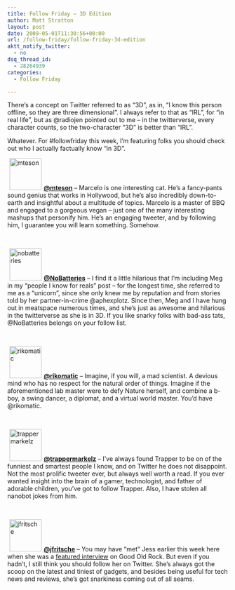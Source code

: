 ```yaml
---
title: Follow Friday – 3D Edition
author: Matt Stratton
layout: post
date: 2009-05-01T11:30:56+00:00
url: /follow-friday/follow-friday-3d-edition
aktt_notify_twitter:
  - no
dsq_thread_id:
  - 28264939
categories:
  - Follow Friday

---
```

There&#8217;s a concept on Twitter referred to as &#8220;3D&#8221;, as in, &#8220;I know this person offline, so they are three dimensional&#8221;. I always refer to that as &#8220;IRL&#8221;, for &#8220;in real life&#8221;, but as @radiojen pointed out to me &#8211; in the twitterverse, every character counts, so the two-character &#8220;3D&#8221; is better than &#8220;IRL&#8221;.

Whatever. For #followfriday this week, I&#8217;m featuring folks you should check out who I actually factually know &#8220;in 3D&#8221;.

<a href="https://twitter.com/mteson" target="_blank"><img class="alignleft size-full wp-image-5186" style="border: 0pt none; margin: 0px 5px;" title="mteson" src="/wp-content/uploads/2009/04/mteson.jpg" alt="mteson" width="73" height="73" /></a><a href="https://twitter.com/mteson" target="_blank"><strong>@mteson</strong></a> &#8211; Marcelo is one interesting cat. He&#8217;s a fancy-pants sound genius that works in Hollywood, but he&#8217;s also incredibly down-to-earth and insightful about a multitude of topics. Marcelo is a master of BBQ and engaged to a gorgeous vegan &#8211; just one of the many interesting mashups that personify him. He&#8217;s an engaging tweeter, and by following him, I guarantee you will learn something. Somehow.
  
<br clear="all" />
  
<a href="https://twitter.com/NoBatteries" target="_blank"><img class="alignleft size-full wp-image-5187" style="border: 0pt none; margin: 0px 5px;" title="nobatteries" src="/wp-content/uploads/2009/04/nobatteries.jpg" alt="nobatteries" width="73" height="73" /></a><a href="https://twitter.com/NoBatteries" target="_blank"><strong>@NoBatteries</strong></a> &#8211; I find it a little hilarious that I&#8217;m including Meg in my &#8220;people I know for reals&#8221; post &#8211; for the longest time, she referred to me as a &#8220;unicorn&#8221;, since she only knew me by reputation and from stories told by her partner-in-crime @aphexplotz. Since then, Meg and I have hung out in meatspace numerous times, and she&#8217;s just as awesome and hilarious in the twitterverse as she is in 3D. If you like snarky folks with bad-ass tats, @NoBatteries belongs on your follow list.
  
<br clear="all" />
  
<a href="https://twitter.com/rikomatic" target="_blank"><img class="alignleft size-full wp-image-5188" style="border: 0pt none; margin: 0px 5px;" title="rikomatic" src="/wp-content/uploads/2009/04/rikomatic.jpg" alt="rikomatic" width="73" height="73" /></a><a href="https://twitter.com/rikomatic" target="_blank"><strong>@rikomatic</strong></a> &#8211; Imagine, if you will, a mad scientist. A devious mind who has no respect for the natural order of things. Imagine if the aforementioned lab master were to defy Nature herself, and combine a b-boy, a swing dancer, a diplomat, and a virtual world master. You&#8217;d have @rikomatic.
  
<br clear="all" />
  
<a href="https://twitter.com/trappermarkelz" target="_blank"><img class="alignleft size-full wp-image-5189" style="border: 0pt none; margin: 0px 5px;" title="trappermarkelz" src="/wp-content/uploads/2009/04/trappermarkelz.jpg" alt="trappermarkelz" width="73" height="73" /></a><a href="https://twitter.com/trappermarkelz" target="_blank"><strong>@trappermarkelz</strong></a> &#8211; I&#8217;ve always found Trapper to be on of the funniest and smartest people I know, and on Twitter he does not disappoint. Not the most prolific tweeter ever, but always well worth a read. If you ever wanted insight into the brain of a gamer, technologist, and father of adorable children, you&#8217;ve got to follow Trapper. Also, I have stolen all nanobot jokes from him.
  
<br clear="all" />
  
<a href="https://twitter.com/jfritsche" target="_blank"><img class="alignleft size-full wp-image-5191" style="border: 0pt none; margin: 0px 5px;" title="jfritsche" src="/wp-content/uploads/2009/04/jfritsche.jpg" alt="jfritsche" width="73" height="73" /></a><a href="https://twitter.com/jfritsche" target="_blank"><strong>@jfritsche</strong></a> &#8211; You may have &#8220;met&#8221; Jess earlier this week here when she was a <a href="/2009/04/27/jessica-fritsche/" target="_blank">featured interview</a> on Good Old Rock. But even if you hadn&#8217;t, I still think you should follow her on Twitter. She&#8217;s always got the scoop on the latest and tiniest of gadgets, and besides being useful for tech news and reviews, she&#8217;s got snarkiness coming out of all seams.
  
<br clear="all" />